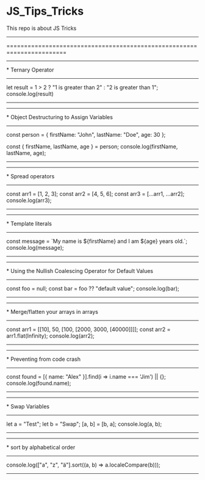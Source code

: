 # JS_Tips_Tricks
This repo is about JS Tricks
<hr>
=======================================================================

<hr>
* Ternary Operator
<hr>
let result =  1 > 2 ? "1 is greater than 2" : "2 is greater than 1";
console.log(result)
<hr>

<hr>
* Object Destructuring to Assign Variables
<hr>
const person = {
  firstName: "John",
  lastName: "Doe",
  age: 30
};

const { firstName, lastName, age } = person;
console.log(firstName, lastName, age);
<hr>
<hr>
* Spread operators
<hr>
const arr1 = [1, 2, 3];
const arr2 = [4, 5, 6];
const arr3 = [...arr1, ...arr2];
console.log(arr3);
<hr>
<hr>
* Template literals
<hr>
const message = `My name is ${firstName} and I am ${age} years old.`;
console.log(message);
<hr>
<hr>
* Using the Nullish Coalescing Operator for Default Values
<hr>
const foo = null;
const bar = foo ?? "default value";
console.log(bar);
<hr>
<hr>
* Merge/flatten your arrays in arrays
<hr>
const arr1 = [[10], 50, [100, [2000, 3000, [40000]]]];
const arr2 = arr1.flat(Infinity);
console.log(arr2);
<hr>
<hr>
* Preventing from code crash
<hr>
const found = [{ name: "Alex" }].find(i => i.name === 'Jim') || {};
console.log(found.name);
<hr>
<hr>
* Swap Variables
<hr>
let a = "Test";
let b = "Swap";
[a, b] = [b, a];
console.log(a, b);
<hr>
<hr>
* sort by alphabetical order
<hr>
console.log(["a", "z", "ä"].sort((a, b) => a.localeCompare(b)));
<hr>